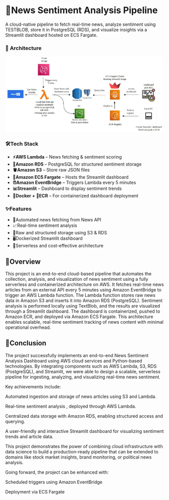 # **🚀News Sentiment Analysis Pipeline**

A cloud-native pipeline to fetch real-time news, analyze sentiment using TESTBLOB, store it in PostgreSQL (RDS), and visualize insights via a Streamlit dashboard hosted on ECS Fargate.




### 🧱  **Architecture**

![Architecture Diagram](projectarchitecture.jpeg)




### 🛠️**Tech Stack**

- **⚡AWS Lambda** – News fetching & sentiment scoring  
- **🐘Amazon RDS** – PostgreSQL for structured sentiment storage  
- **🪣Amazon S3** – Store raw JSON files  
- **🚢Amazon ECS Fargate** – Hosts the Streamlit dashboard  
- **⏰Amazon EventBridge** – Triggers Lambda every 5 minutes  
- **📊Streamlit** – Dashboard to display sentiment trends  
- **🐳Docker + 🧰ECR** – For containerized dashboard deployment




### **✨Features**

- 🔄Automated news fetching from News API
- 📈Real-time sentiment analysis 
- 🧾Raw and structured storage using S3 & RDS  
- 🖥️Dockerized Streamlit dashboard  
- 💸Serverless and cost-effective architecture



## **📖Overview**

This project is an end-to-end cloud-based pipeline that automates the collection, analysis, and visualization of news sentiment using a fully serverless and containerized architecture on AWS. It fetches real-time news articles from an external API every 5 minutes using Amazon EventBridge to trigger an AWS Lambda function. The Lambda function stores raw news data in Amazon S3 and inserts it into Amazon RDS (PostgreSQL). Sentiment analysis is performed locally using TextBlob, and the results are visualized through a Streamlit dashboard. The dashboard is containerized, pushed to Amazon ECR, and deployed via Amazon ECS Fargate. This architecture enables scalable, real-time sentiment tracking of news content with minimal operational overhead.


## **📌Conclusion**
The project successfully implements an end-to-end News Sentiment Analysis Dashboard using AWS cloud services and Python-based technologies. By integrating components such as AWS Lambda, S3, RDS (PostgreSQL), and Streamlit, we were able to design a scalable, serverless pipeline for ingesting, analyzing, and visualizing real-time news sentiment.

Key achievements include:

Automated ingestion and storage of news articles using S3 and Lambda.

Real-time sentiment analysis , deployed through AWS Lambda.

Centralized data storage with Amazon RDS, enabling structured access and querying.

A user-friendly and interactive Streamlit dashboard for visualizing sentiment trends and article data.

This project demonstrates the power of combining cloud infrastructure with data science to build a production-ready pipeline that can be extended to domains like stock market insights, brand monitoring, or political news analysis.

Going forward, the project can be enhanced with:

Scheduled triggers using Amazon EventBridge

Deployment via ECS Fargate

